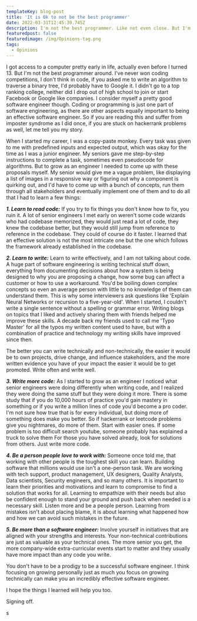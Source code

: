 ```yaml
---
templateKey: blog-post
title: 'It is Ok to not be the best programmer'
date: 2022-03-31T12:45:39.745Z
description: I'm not the best programmer. Like not even close. But I'm a pretty good software engineer. In fact, I recently got promoted.
featuredpost: false
featuredimage: /img/Opinions-tag.png
tags:
  - Opinions
---
```



I got access to a computer pretty early in life, actually even before I turned 13. But I'm not the best programmer around. I've never won coding competitions, I don't think in code, if you asked me to write an algorithm to traverse a binary tree, I'd probably have to Google it. I didn't go to a top ranking college, neither did I drop out of high school to join or start Facebook or Google like companies. 
I consider myself a pretty good software engineer though. Coding or programming is just one part of software engineering, as there are other aspects equally important to being an effective software engineer.
So if you are reading this and suffer from imposter syndrome as I did once, if you are stuck on hackerrank problems as well, let me tell you my story.

When I started my career, I was a copy-paste monkey. Every task was given to me with predefined inputs and expected output, which was okay for the time as I was a junior engineer. My seniors gave me step-by-step instructions to complete a task, sometimes even pseudocode for algorithms. But to grow as an engineer I needed to come up with these proposals myself. My senior would give me a vague problem, like displaying a list of images in a responsive way or figuring out why a component is quirking out,  and I'd have to come up with a bunch of concepts, run them through all stakeholders and eventually implement one of them and to do all that I had to learn a few things:

***1. Learn to read code:*** 
If you try to fix things you don't know how to fix, you ruin it. A lot of senior engineers I met early on weren't some code wizards who had codebase memorized, they would just read a lot of code, they knew the codebase better, but they would still jump from reference to reference in the codebase. They could of course do it faster. I learned that an effective solution is not the most intricate one but the one which follows the framework already established in the codebase. 

***2. Learn to write:*** 
Learn to write effectively, and I am not talking about code. A huge part of software engineering is writing technical stuff down, everything from documenting decisions about how a system is being designed to why you are proposing a change, how some bug can affect a customer or how to use a workaround. You'd be boiling down complex concepts so even an average person with little to no knowledge of them can understand them. This is why some interviewers ask questions like 'Explain Neural Networks or recursion to a five-year-old'.  When I started, I couldn't write a single sentence without a spelling or grammar error. Writing blogs on topics that I liked and actively sharing them with friends helped me improve these skills. A decade back my friends used to call me 'Typo Master' for all the typos my written content used to have, but with a combination of practice and technology my writing skills have improved since then.

The better you can write technically and non-technically, the easier it would be to own projects, drive change, and influence stakeholders, and the more written evidence you have of your impact the easier it would be to get promoted. Write often and write well.

***3. Write more code:*** 
As I started to grow as an engineer I noticed what senior engineers were doing differently when writing code, and I realized they were doing the same stuff but they were doing it more. There is some study that if you do 10,000 hours of practice you'd gain mastery in something or if you write a million lines of code you'd become a pro coder. I'm not sure how true that is for every individual, but doing more of something does make you better. So if hackerrank or leetcode problems give you nightmares, do more of them. Start with easier ones. If some problem is too difficult search youtube, someone probably has explained a truck to solve them For those you have solved already, look for solutions from others. Just write more code.

***4. Be a person people love to work with:*** 
Someone once told me, that working with other people is the toughest skill you can learn. Building software that millions would use isn't a one-person task. We are working with tech support, product management, UX designers, Quality Analysts,  Data scientists, Security engineers, and so many others. It is important to learn their priorities and motivations and learn to compromise to find a solution that works for all. Learning to empathize with their needs but also be confident enough to stand your ground and push back when needed is a necessary skill. Listen more and be a people person. Learning from mistakes isn't about placing blame, it is about learning what happened how and how we can avoid such mistakes in the future. 

***5. Be more than a software engineer:***
Involve yourself in initiatives that are aligned with your strengths and interests. Your non-technical contributions are just as valuable as your technical ones. The more senior you get, the more company-wide extra-curricular events start to matter and they usually have more impact than any code you write. 

You don't have to be a prodigy to be a successful software engineer. I think focusing on growing personally just as much you focus on growing technically can make you an incredibly effective software engineer.

I hope the things I learned will help you too. 

Signing off.

s